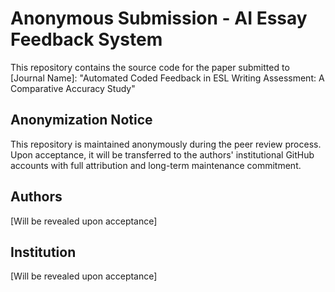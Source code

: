 # Anonymous Submission - AI Essay Feedback System

This repository contains the source code for the paper submitted to [Journal Name]:
"Automated Coded Feedback in ESL Writing Assessment: A Comparative Accuracy Study"

## Anonymization Notice
This repository is maintained anonymously during the peer review process. 
Upon acceptance, it will be transferred to the authors' institutional 
GitHub accounts with full attribution and long-term maintenance commitment.

## Authors
[Will be revealed upon acceptance]

## Institution
[Will be revealed upon acceptance]
